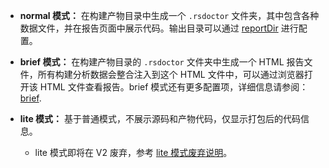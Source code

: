 - **normal 模式：** 在构建产物目录中生成一个 `.rsdoctor` 文件夹，其中包含各种数据文件，并在报告页面中展示代码。输出目录可以通过 [reportDir](/config/options/options#reportdir) 进行配置。

- **brief 模式：** 在构建产物目录的 `.rsdoctor` 文件夹中生成一个 HTML 报告文件，所有构建分析数据会整合注入到这个 HTML 文件中，可以通过浏览器打开该 HTML 文件查看报告。brief 模式还有更多配置项，详细信息请参阅：[brief](/config/options/options#brief).

- **lite 模式：** 基于普通模式，不展示源码和产物代码，仅显示打包后的代码信息。
  - lite 模式即将在 V2 废弃，参考 [lite 模式废弃说明](/config/options/options-v2#lite)。

